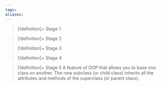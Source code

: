 ```yaml
---
tags:
aliases:
---
```


> [!definition]+ Stage 1
>

> [!definition]+ Stage 2
>

> [!definition]+ Stage 3
>

> [!definition]+ Stage 4
>

> [!definition]+ Stage 5
> A feature of OOP that allows you to base one class on another. The new subclass (or child class) inherits all the attributes and methods of the superclass (or parent class).



